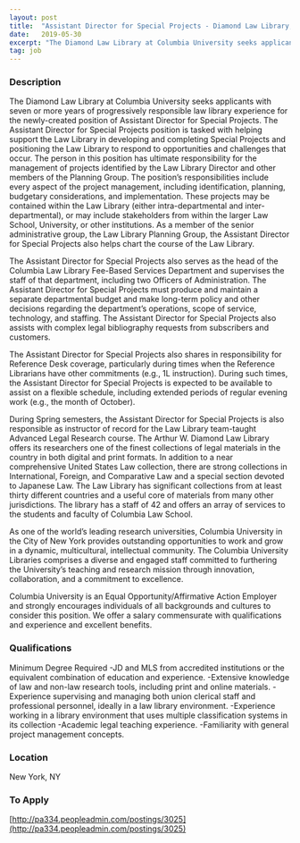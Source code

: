 ```yaml
---
layout: post
title:  "Assistant Director for Special Projects - Diamond Law Library, Columbia University"
date:   2019-05-30
excerpt: "The Diamond Law Library at Columbia University seeks applicants with seven or more years of progressively responsible law library experience for the newly-created position of Assistant Director for Special Projects. The Assistant Director for Special Projects position is tasked with helping support the Law Library in developing and completing Special..."
tag: job
---
```


### Description   

The Diamond Law Library at Columbia University seeks applicants with seven or more years of progressively responsible law library experience for the newly-created position of Assistant Director for Special Projects. The Assistant Director for Special Projects position is tasked with helping support the Law Library in developing and completing Special Projects and positioning the Law Library to respond to opportunities and challenges that occur. The person in this position has ultimate responsibility for the management of projects identified by the Law Library Director and other members of the Planning Group. The position’s responsibilities include every aspect of the project management, including identification, planning, budgetary considerations, and implementation. These projects may be contained within the Law Library (either intra-departmental and inter-departmental), or may include stakeholders from within the larger Law School, University, or other institutions. As a member of the senior administrative group, the Law Library Planning Group, the Assistant Director for Special Projects also helps chart the course of the Law Library.

The Assistant Director for Special Projects also serves as the head of the Columbia Law Library Fee-Based Services Department and supervises the staff of that department, including two Officers of Administration. The Assistant Director for Special Projects must produce and maintain a separate departmental budget and make long-term policy and other decisions regarding the department’s operations, scope of service, technology, and staffing. The Assistant Director for Special Projects also assists with complex legal bibliography requests from subscribers and customers.

The Assistant Director for Special Projects also shares in responsibility for Reference Desk coverage, particularly during times when the Reference Librarians have other commitments (e.g., 1L instruction). During such times, the Assistant Director for Special Projects is expected to be available to assist on a flexible schedule, including extended periods of regular evening work (e.g., the month of October).

During Spring semesters, the Assistant Director for Special Projects is also responsible as instructor of record for the Law Library team-taught Advanced Legal Research course.
The Arthur W. Diamond Law Library offers its researchers one of the finest collections of legal materials in the country in both digital and print formats. In addition to a near comprehensive United States Law collection, there are strong collections in International, Foreign, and Comparative Law and a special section devoted to Japanese Law. The Law Library has significant collections from at least thirty different countries and a useful core of materials from many other jurisdictions. The library has a staff of 42 and offers an array of services to the students and faculty of Columbia Law School.

As one of the world’s leading research universities, Columbia University in the City of New York provides outstanding opportunities to work and grow in a dynamic, multicultural, intellectual community. The Columbia University Libraries comprises a diverse and engaged staff committed to furthering the University’s teaching and research mission through innovation, collaboration, and a commitment to excellence.

Columbia University is an Equal Opportunity/Affirmative Action Employer and strongly encourages individuals of all backgrounds and cultures to consider this position. We offer a salary commensurate with qualifications and experience and excellent benefits.




### Qualifications   

Minimum Degree Required	
-JD and MLS from accredited institutions or the equivalent combination of education and experience.	
-Extensive knowledge of law and non-law research tools, including print and online materials.
-Experience supervising and managing both union clerical staff and professional personnel, ideally in a law library environment.
-Experience working in a library environment that uses multiple classification systems in its collection
-Academic legal teaching experience.
-Familiarity with general project management concepts.




### Location   

New York, NY




### To Apply   

[http://pa334.peopleadmin.com/postings/3025](http://pa334.peopleadmin.com/postings/3025)





